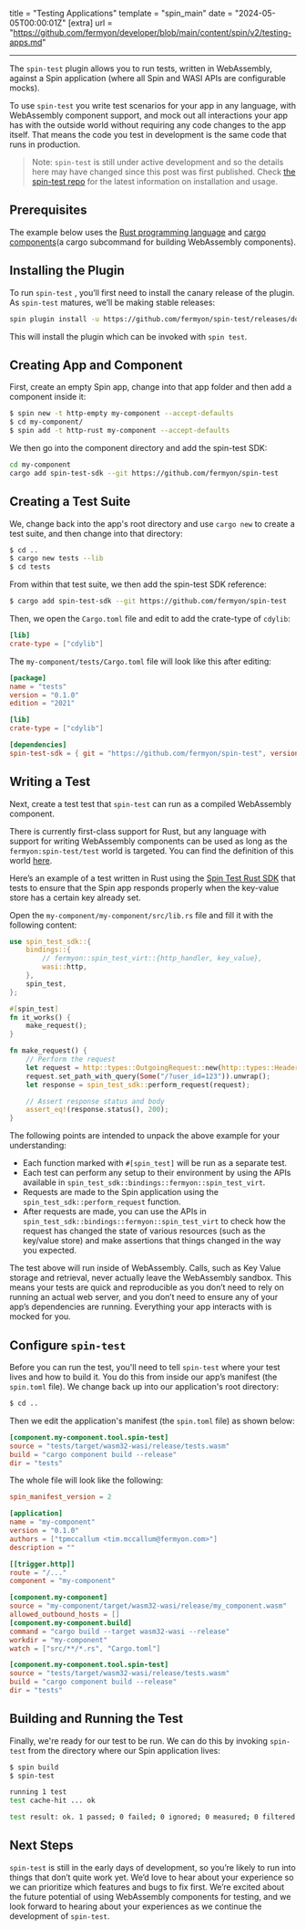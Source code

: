 title = "Testing Applications"
template = "spin_main"
date = "2024-05-05T00:00:01Z"
[extra]
url = "https://github.com/fermyon/developer/blob/main/content/spin/v2/testing-apps.md"

---

The `spin-test` plugin allows you to run tests, written in WebAssembly, against a Spin application (where all Spin and WASI APIs are configurable mocks).

To use `spin-test` you write test scenarios for your app in any language, with WebAssembly component support, and mock out all interactions your app has with the outside world without requiring any code changes to the app itself. That means the code you test in development is the same code that runs in production.

> Note: `spin-test` is still under active development and so the details here may have changed since this post was first published. Check [the spin-test repo](https://github.com/fermyon/spin-test) for the latest information on installation and usage.

## Prerequisites

The example below uses the [Rust programming language](https://www.rust-lang.org/) and [cargo components](https://github.com/bytecodealliance/cargo-component)(a cargo subcommand for building WebAssembly components).

## Installing the Plugin

To run `spin-test` , you’ll first need to install the canary release of the plugin. As `spin-test` matures, we’ll be making stable releases:

```bash
spin plugin install -u https://github.com/fermyon/spin-test/releases/download/canary/spin-test.json
```

This will install the plugin which can be invoked with `spin test`.

## Creating App and Component

First, create an empty Spin app, change into that app folder and then add a component inside it:

<!-- @selectiveCpy -->

```bash
$ spin new -t http-empty my-component --accept-defaults
$ cd my-component/
$ spin add -t http-rust my-component --accept-defaults
```

We then go into the component directory and add the spin-test SDK:

<!-- @selectiveCpy -->

```bash
cd my-component
cargo add spin-test-sdk --git https://github.com/fermyon/spin-test
```

## Creating a Test Suite

We, change back into the app's root directory and use `cargo new` to create a test suite, and then change into that directory:

<!-- @selectiveCpy -->

```bash
$ cd ..
$ cargo new tests --lib
$ cd tests
```

From within that test suite, we then add the spin-test SDK reference:

<!-- @selectiveCpy -->

```bash
$ cargo add spin-test-sdk --git https://github.com/fermyon/spin-test
```

Then, we open the `Cargo.toml` file and edit to add the crate-type of `cdylib`:

<!-- @selectiveCpy -->

```toml
[lib]
crate-type = ["cdylib"]
```

The `my-component/tests/Cargo.toml` file will look like this after editing:

```toml
[package]
name = "tests"
version = "0.1.0"
edition = "2021"

[lib]
crate-type = ["cdylib"]

[dependencies]
spin-test-sdk = { git = "https://github.com/fermyon/spin-test", version = "0.1.0" }
```

## Writing a Test

Next, create a test test that `spin-test` can run as a compiled WebAssembly component.

There is currently first-class support for Rust, but any language with support for writing WebAssembly components can be used as long as the `fermyon:spin-test/test` world is targeted. You can find the definition of this world [here](https://github.com/fermyon/spin-test/blob/4dcaf79c10fc29a8da2750bdaa383b5869db1715/host-wit/world.wit#L13-L16).

Here’s an example of a test written in Rust using the [Spin Test Rust SDK](https://github.com/fermyon/spin-test/tree/main/crates/spin-test-sdk) that tests to ensure that the Spin app responds properly when the key-value store has a certain key already set.

Open the `my-component/my-component/src/lib.rs` file and fill it with the following content:

```rust
use spin_test_sdk::{
    bindings::{
        // fermyon::spin_test_virt::{http_handler, key_value},
        wasi::http,
    },
    spin_test,
};

#[spin_test]
fn it_works() {
    make_request();
}

fn make_request() {
    // Perform the request
    let request = http::types::OutgoingRequest::new(http::types::Headers::new());
    request.set_path_with_query(Some("/?user_id=123")).unwrap();
    let response = spin_test_sdk::perform_request(request);

    // Assert response status and body
    assert_eq!(response.status(), 200);
}
```

The following points are intended to unpack the above example for your understanding:

- Each function marked with `#[spin_test]` will be run as a separate test.
- Each test can perform any setup to their environment by using the APIs available in `spin_test_sdk::bindings::fermyon::spin_test_virt`.
- Requests are made to the Spin application using the `spin_test_sdk::perform_request` function.
- After requests are made, you can use the APIs in `spin_test_sdk::bindings::fermyon::spin_test_virt` to check how the request has changed the state of various resources (such as the key/value store) and make assertions that things changed in the way you expected.

The test above will run inside of WebAssembly. Calls, such as Key Value storage and retrieval, never actually leave the WebAssembly sandbox. This means your tests are quick and reproducible as you don’t need to rely on running an actual web server, and you don’t need to ensure any of your app’s dependencies are running. Everything your app interacts with is mocked for you.

<!-- markdownlint-disable-next-line titlecase-rule -->
## Configure `spin-test`

Before you can run the test, you'll need to tell `spin-test` where your test lives and how to build it. You do this from inside our app’s manifest (the `spin.toml` file). We change back up into our application's root directory:

<!-- @selectiveCpy -->

```bash
$ cd ..
```

Then we edit the application's manifest (the `spin.toml` file) as shown below:

<!-- @selectiveCpy -->

```toml
[component.my-component.tool.spin-test]
source = "tests/target/wasm32-wasi/release/tests.wasm"
build = "cargo component build --release"
dir = "tests"
```

The whole file will look like the following:

```toml
spin_manifest_version = 2

[application]
name = "my-component"
version = "0.1.0"
authors = ["tpmccallum <tim.mccallum@fermyon.com>"]
description = ""

[[trigger.http]]
route = "/..."
component = "my-component"

[component.my-component]
source = "my-component/target/wasm32-wasi/release/my_component.wasm"
allowed_outbound_hosts = []
[component.my-component.build]
command = "cargo build --target wasm32-wasi --release"
workdir = "my-component"
watch = ["src/**/*.rs", "Cargo.toml"]

[component.my-component.tool.spin-test]
source = "tests/target/wasm32-wasi/release/tests.wasm"
build = "cargo component build --release"
dir = "tests"
```

## Building and Running the Test

Finally, we're ready for our test to be run. We can do this by invoking `spin-test` from the directory where our Spin application lives:

```bash
$ spin build
$ spin-test

running 1 test
test cache-hit ... ok

test result: ok. 1 passed; 0 failed; 0 ignored; 0 measured; 0 filtered out; finished in 0.46s
```

## Next Steps

`spin-test` is still in the early days of development, so you’re likely to run into things that don’t quite work yet. We’d love to hear about your experience so we can prioritize which features and bugs to fix first. We’re excited about the future potential of using WebAssembly components for testing, and we look forward to hearing about your experiences as we continue the development of `spin-test`.